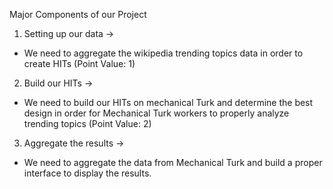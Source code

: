 Major Components of our Project
1. Setting up our data ->
  - We need to aggregate the wikipedia trending topics data in order to create HITs (Point Value: 1)
2. Build our HITs ->
  - We need to build our HITs on mechanical Turk and determine the best design in order for Mechanical Turk workers to properly analyze trending topics (Point        Value: 2)
3. Aggregate the results ->
  - We need to aggregate the data from Mechanical Turk and build a proper interface to display the results.
